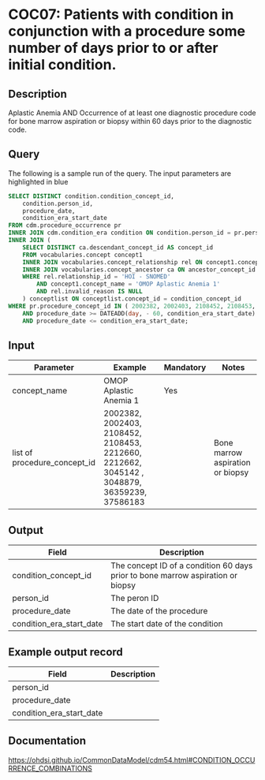 <!---
Group:condition occurrence combinations
Name:COC07 Patients with condition in conjunction with a procedure some number of days prior to or after initial condition.
Author: Alberto Labarga
CDM Version: 5.4
-->

# COC07: Patients with condition in conjunction with a procedure some number of days prior to or after initial condition.

## Description
Aplastic Anemia AND Occurrence of at least one diagnostic procedure code for bone marrow aspiration or biopsy within 60 days prior to the diagnostic code.


## Query
The following is a sample run of the query. The input parameters are highlighted in  blue  


```sql
SELECT DISTINCT condition.condition_concept_id,
	condition.person_id,
	procedure_date,
	condition_era_start_date
FROM cdm.procedure_occurrence pr
INNER JOIN cdm.condition_era condition ON condition.person_id = pr.person_id
INNER JOIN (
	SELECT DISTINCT ca.descendant_concept_id AS concept_id
	FROM vocabularies.concept concept1
	INNER JOIN vocabularies.concept_relationship rel ON concept1.concept_id = rel.concept_id_1
	INNER JOIN vocabularies.concept_ancestor ca ON ancestor_concept_id = concept_id_2
	WHERE rel.relationship_id = 'HOI - SNOMED'
		AND concept1.concept_name = 'OMOP Aplastic Anemia 1'
		AND rel.invalid_reason IS NULL
	) conceptlist ON conceptlist.concept_id = condition_concept_id
WHERE pr.procedure_concept_id IN ( 2002382, 2002403, 2108452, 2108453, 2212660, 2212662, 3045142, 3048879, 36359239, 37586183)
	AND procedure_date >= DATEADD(day, - 60, condition_era_start_date)
	AND procedure_date <= condition_era_start_date;
```

## Input

|  Parameter |  Example |  Mandatory |  Notes |
| --- | --- | --- | --- |
| concept_name | OMOP Aplastic Anemia 1 | Yes |   |
| list of procedure_concept_id | 2002382, 2002403, 2108452, 2108453, 2212660, 2212662, 3045142 , 3048879, 36359239, 37586183 |   | Bone marrow aspiration or biopsy |

## Output

|  Field |  Description |
| --- | --- |
| condition_concept_id | The concept ID of a condition 60 days prior to bone marrow aspiration or biopsy |
| person_id | The peron ID |
| procedure_date | The date of the procedure |
| condition_era_start_date | The start date of the condition |

## Example output record

|  Field |  Description |
| --- | --- |
| person_id |   |
| procedure_date |   |
| condition_era_start_date |   |

## Documentation
https://ohdsi.github.io/CommonDataModel/cdm54.html#CONDITION_OCCURRENCE_COMBINATIONS
